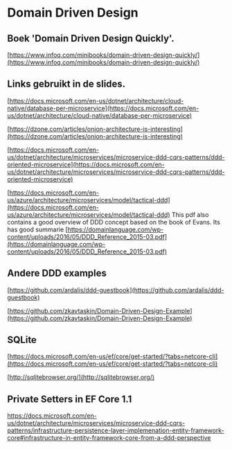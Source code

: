 # Domain Driven Design

## Boek 'Domain Driven Design Quickly'.

[https://www.infoq.com/minibooks/domain-driven-design-quickly/](https://www.infoq.com/minibooks/domain-driven-design-quickly/)

## Links gebruikt in de slides.

[https://docs.microsoft.com/en-us/dotnet/architecture/cloud-native/database-per-microservice](https://docs.microsoft.com/en-us/dotnet/architecture/cloud-native/database-per-microservice)

[https://dzone.com/articles/onion-architecture-is-interesting](https://dzone.com/articles/onion-architecture-is-interesting)

[https://docs.microsoft.com/en-us/dotnet/architecture/microservices/microservice-ddd-cqrs-patterns/ddd-oriented-microservice](https://docs.microsoft.com/en-us/dotnet/architecture/microservices/microservice-ddd-cqrs-patterns/ddd-oriented-microservice)

[https://docs.microsoft.com/en-us/azure/architecture/microservices/model/tactical-ddd](https://docs.microsoft.com/en-us/azure/architecture/microservices/model/tactical-ddd)
This pdf also contains a good overview of DDD concept based on the book of Evans. Its has good summarie
[https://domainlanguage.com/wp-content/uploads/2016/05/DDD_Reference_2015-03.pdf](https://domainlanguage.com/wp-content/uploads/2016/05/DDD_Reference_2015-03.pdf)

## Andere DDD examples
[https://github.com/ardalis/ddd-guestbook](https://github.com/ardalis/ddd-guestbook)

[https://github.com/zkavtaskin/Domain-Driven-Design-Example](https://github.com/zkavtaskin/Domain-Driven-Design-Example)

## SQLite

[https://docs.microsoft.com/en-us/ef/core/get-started/?tabs=netcore-cli](https://docs.microsoft.com/en-us/ef/core/get-started/?tabs=netcore-cli)

[http://sqlitebrowser.org/](http://sqlitebrowser.org/)

## Private Setters in EF Core 1.1

https://docs.microsoft.com/en-us/dotnet/architecture/microservices/microservice-ddd-cqrs-patterns/infrastructure-persistence-layer-implemenation-entity-framework-core#infrastructure-in-entity-framework-core-from-a-ddd-perspective

<!--stackedit_data:
eyJoaXN0b3J5IjpbMTU0NzE4ODA0MywtMjcxNDUwMzY3XX0=
-->